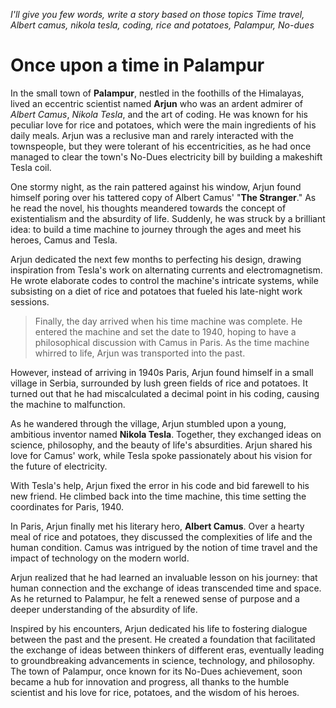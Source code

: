 *I'll give you few words, write a story based on those topics Time travel, Albert camus, nikola tesla, coding, rice and potatoes, Palampur, No-dues*

# Once upon a time in Palampur

In the small town of **Palampur**, nestled in the foothills of the Himalayas, lived an eccentric scientist named **Arjun** who was an ardent admirer of *Albert Camus*, *Nikola Tesla*, and the art of coding. He was known for his peculiar love for rice and potatoes, which were the main ingredients of his daily meals. Arjun was a reclusive man and rarely interacted with the townspeople, but they were tolerant of his eccentricities, as he had once managed to clear the town's No-Dues electricity bill by building a makeshift Tesla coil.

One stormy night, as the rain pattered against his window, Arjun found himself poring over his tattered copy of Albert Camus' "**The Stranger**." As he read the novel, his thoughts meandered towards the concept of existentialism and the absurdity of life. Suddenly, he was struck by a brilliant idea: to build a time machine to journey through the ages and meet his heroes, Camus and Tesla.

Arjun dedicated the next few months to perfecting his design, drawing inspiration from Tesla's work on alternating currents and electromagnetism. He wrote elaborate codes to control the machine's intricate systems, while subsisting on a diet of rice and potatoes that fueled his late-night work sessions.

> Finally, the day arrived when his time machine was complete. He entered the machine and set the date to 1940, hoping to have a philosophical discussion with Camus in Paris. As the time machine whirred to life, Arjun was transported into the past.

However, instead of arriving in 1940s Paris, Arjun found himself in a small village in Serbia, surrounded by lush green fields of rice and potatoes. It turned out that he had miscalculated a decimal point in his coding, causing the machine to malfunction.

As he wandered through the village, Arjun stumbled upon a young, ambitious inventor named **Nikola Tesla**. Together, they exchanged ideas on science, philosophy, and the beauty of life's absurdities. Arjun shared his love for Camus' work, while Tesla spoke passionately about his vision for the future of electricity.

With Tesla's help, Arjun fixed the error in his code and bid farewell to his new friend. He climbed back into the time machine, this time setting the coordinates for Paris, 1940.

In Paris, Arjun finally met his literary hero, **Albert Camus**. Over a hearty meal of rice and potatoes, they discussed the complexities of life and the human condition. Camus was intrigued by the notion of time travel and the impact of technology on the modern world.

Arjun realized that he had learned an invaluable lesson on his journey: that human connection and the exchange of ideas transcended time and space. As he returned to Palampur, he felt a renewed sense of purpose and a deeper understanding of the absurdity of life.

Inspired by his encounters, Arjun dedicated his life to fostering dialogue between the past and the present. He created a foundation that facilitated the exchange of ideas between thinkers of different eras, eventually leading to groundbreaking advancements in science, technology, and philosophy. The town of Palampur, once known for its No-Dues achievement, soon became a hub for innovation and progress, all thanks to the humble scientist and his love for rice, potatoes, and the wisdom of his heroes.
